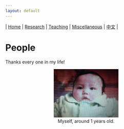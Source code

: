 ```yaml
---
layout: default
---
```

| [Home](index.md)  | [Research](research-en.md)    | [Teaching](teaching-en.md) | [Miscellaneous](miscellaneous-en.md)        | [中文](people-ch.md) |

# People

Thanks every one in my life!

<center><img src="title.png" width="40%" height="40%"/></center>


<center>Myself, around 1 years old.</center>




<meta name="googlebot" content="noindex" />
